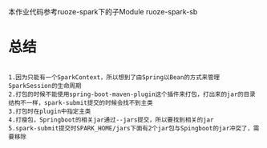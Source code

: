 本作业代码参考ruoze-spark下的子Module ruoze-spark-sb

# 总结
```

1.因为只能有一个SparkContext，所以想到了由Spring以Bean的方式来管理SparkSession的生命周期
2.打包的时候不能使用spring-boot-maven-plugin这个插件来打包，打出来的jar的目录结构不一样，spark-submit提交的时候会找不到主类
3.打包时在plugin中指定主类
4.打瘦包，Springboot的相关jar通过--jars提交，所以要找到相关的jar
5.spark-submit提交时SPARK_HOME/jars下面有2个jar包与Spingboot的jar冲突了，需要移除


```